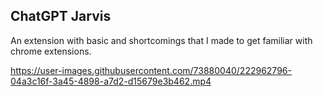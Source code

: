 ## ChatGPT Jarvis
An extension with basic and shortcomings that I made to get familiar with chrome extensions.


https://user-images.githubusercontent.com/73880040/222962796-04a3c16f-3a45-4898-a7d2-d15679e3b462.mp4

